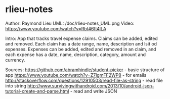 # rlieu-notes
Author: Raymond Lieu
UML: /doc/rlieu-notes_UML.png
Video: https://www.youtube.com/watch?v=Rbt46ft4lLA

Intro:
App that tracks travel expense claims. Claims can be
added, edited and removed. Each claim has a date range, name, 
description and lsit od expenses. Expenses can be added, edited and 
removed in an claim, and each expense has a date, name, description, 
category, amount and currency.

Sources:
https://github.com/abramhindle/student-picker - basic structure of app
https://www.youtube.com/watch?v=Z7lgmFF2WP8 - for emails
http://stackoverflow.com/questions/12910503/read-file-as-string - read file into string
http://www.survivingwithandroid.com/2013/10/android-json-tutorial-create-and-parse.html - read and write JSON
